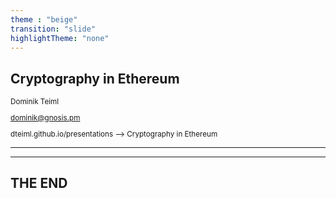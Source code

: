 ```yaml
---
theme : "beige"
transition: "slide"
highlightTheme: "none"
---
```


## Cryptography in Ethereum

<small>

Dominik Teiml

dominik@gnosis.pm

dteiml.github.io/presentations --> Cryptography in Ethereum

</small>

---




---

<!-- .slide: style="text-align: left;" -->
## THE END